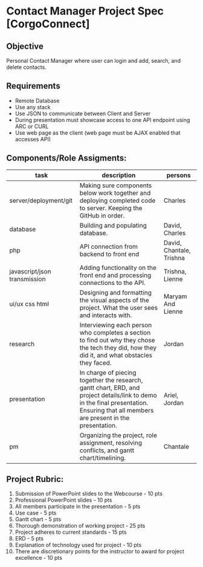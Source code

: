 # Contact Manager Project Spec [CorgoConnect]

## Objective
Personal Contact Manager where user can login and add, search, and delete contacts.

## Requirements
- Remote Database
- Use any stack
- Use JSON to communicate between Client and Server
- During presentation must showcase access to one API endpoint using ARC or CURL
- Use web page as the client (web page must be AJAX enabled that accesses API)

## Components/Role Assigments:

task | description | persons |
|---|---|---|
| server/deployment/git | Making sure components below work together and deploying completed code to server. Keeping the GitHub in order. | Charles |
| database | Building and populating database. | David, Charles |
| php | API connection from backend to front end | David, Chantale, Trishna |
| javascript/json transmission | Adding functionality on the front end and processing connections to the API. | Trishna, Lienne |
| ui/ux css html | Designing and formatting the visual aspects of the project. What the user sees and interacts with. | Maryam And Lienne |
| research | Interviewing each person who completes a section to find out why they chose the tech they did, how they did it, and what obstacles they faced. | Jordan |
| presentation | In charge of piecing together the research, gantt chart, ERD, and project details/link to demo in the final presentation. Ensuring that all members are present in the presentation. | Ariel, Jordan |
| pm | Organizing the project, role assignment, resolving conflicts, and gantt chart/timelining. | Chantale |

## Project Rubric:

1. Submission of PowerPoint slides to the Webcourse - 10 pts
2. Professional PowerPoint slides - 10 pts
3. All members participate in the presentation - 5 pts
4. Use case - 5 pts
5. Gantt chart - 5 pts
6. Thorough demonstration of working project - 25 pts
7. Project adheres to current standards - 15 pts
8. ERD - 5 pts
9. Explanation of technology used for project - 10 pts
10. There are discretionary points for the instructor to award for project excellence - 10 pts
